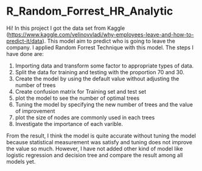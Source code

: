 # R_Random_Forrest_HR_Analytic

Hi!
In this project I got the data set from Kaggle (https://www.kaggle.com/velinovvladi/why-employees-leave-and-how-to-predict-it/data).
This model aim to predict who is going to leave the company. I applied Random Forrest Technique with this model. The steps I have done are:
1) Importing data and transform some factor to appropriate types of data.
2) Split the data for training and testing with the proportion 70 and 30. 
3) Create the model by using the default value without adjusting the number of trees
4) Create confusion matrix for Training set and test set
5) plot the model to see the number of optimal trees
6) Tuning the model by specifying the new number of trees and the value of improvement
7) plot the size of nodes are commonly used in each trees
8) Investigate the importance of each varible.

From the result, I think the model is quite accurate without tuning the model because statistical measurement was satisfy and tuning does not improve the value so much. 
However, I have not added other kind of model like logistic regression and decision tree and compare the result among all models yet.  

